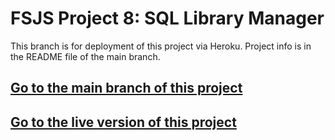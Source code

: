 # FSJS Project 8: SQL Library Manager
This branch is for deployment of this project via Heroku. Project info is in the README file of the main branch.

## [Go to the main branch of this project](https://github.com/ramoshe/thp8-SQLLibraryManager)

## [Go to the live version of this project](https://thp8-sqllibrarymanager.herokuapp.com)
